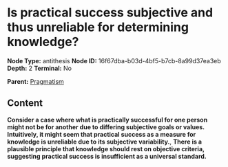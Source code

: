 # Is practical success subjective and thus unreliable for determining knowledge?

**Node Type:** antithesis
**Node ID:** 16f67dba-b03d-4bf5-b7cb-8a99d37ea3eb
**Depth:** 2
**Terminal:** No

**Parent:** [Pragmatism](pragmatism.md)

## Content

**Consider a case where what is practically successful for one person might not be for another due to differing subjective goals or values. Intuitively, it might seem that practical success as a measure for knowledge is unreliable due to its subjective variability.**, **There is a plausible principle that knowledge should rest on objective criteria, suggesting practical success is insufficient as a universal standard.**
